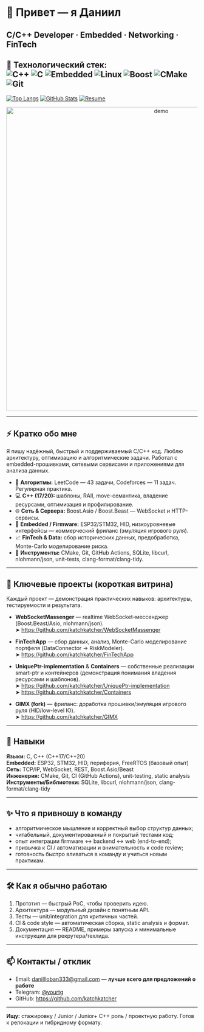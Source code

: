 # 👋 Привет — я Даниил
**C/C++ Developer · Embedded · Networking · FinTech**
---
🚀 **Технологический стек**:  
![C++](https://img.shields.io/badge/C++-00599C?logo=c%2B%2B&logoColor=white)
![C](https://img.shields.io/badge/C-A8B9CC?logo=c&logoColor=black)
![Embedded](https://img.shields.io/badge/Embedded-3DDC84?logo=arduino&logoColor=white)
![Linux](https://img.shields.io/badge/Linux-FCC624?logo=linux&logoColor=black)
![Boost](https://img.shields.io/badge/Boost-1570B5?logo=boost&logoColor=white)
![CMake](https://img.shields.io/badge/CMake-064F8C?logo=cmake&logoColor=white)
![Git](https://img.shields.io/badge/Git-F05032?logo=git&logoColor=white)
---
[![Top Langs](https://github-readme-stats.vercel.app/api/top-langs/?username=katchkatcher&layout=compact&theme=dark)](https://github.com/katchkatcher)
[![GitHub Stats](https://github-readme-stats.vercel.app/api?username=katchkatcher&show_icons=true&theme=dark)](https://github.com/katchkatcher)
[![Resume](https://img.shields.io/badge/Resume-PDF-blue)](<RESUME_URL>)
<!-- Добавь сюда статус сборки, если включишь CI: -->
<!-- [![CI](<GITHUB_ACTIONS_BADGE>)](https://github.com/katchkatcher) -->

<p align="center">
  <img src="./assets/hero-demo.gif" alt="demo" width="800" />
</p>

---

## ⚡ Кратко обо мне
Я пишу надёжный, быстрый и поддерживаемый C/C++ код. Люблю архитектуру, оптимизацию и алгоритмические задачи. Работал с embedded-прошивками, сетевыми сервисами и приложениями для анализа данных.

- 🧠 **Алгоритмы:** LeetCode — 43 задачи, Codeforces — 11 задач. Регулярная практика.  
- 💻 **C++ (17/20):** шаблоны, RAII, move-семантика, владение ресурсами, оптимизация и профилирование.  
- 🌐 **Сеть & Сервера:** Boost.Asio / Boost.Beast — WebSocket и HTTP-сервисы.  
- 🔌 **Embedded / Firmware:** ESP32/STM32, HID, низкоуровневые интерфейсы — коммерческий фриланс (эмуляция игрового руля).  
- 📈 **FinTech & Data:** сбор исторических данных, предобработка, Monte-Carlo моделирование риска.  
- 🧰 **Инструменты:** CMake, Git, GitHub Actions, SQLite, libcurl, nlohmann/json, unit-tests, clang-format/clang-tidy.

---

## 🚀 Ключевые проекты (короткая витрина)
Каждый проект — демонстрация практических навыков: архитектуры, тестируемости и результата.

- **WebSocketMassenger** — realtime WebSocket-мессенджер (Boost.Beast/Asio, nlohmann/json).  
  ➤ https://github.com/katchkatcher/WebSocketMassenger

- **FinTechApp** — сбор данных, анализ, Monte-Carlo моделирование портфеля (DataConnector → RiskModeler).  
  ➤ https://github.com/katchkatcher/FinTechApp

- **UniquePtr-implementation** & **Containers** — собственные реализации smart-ptr и контейнеров (демонстрация понимания владения ресурсами и шаблонов).  
  ➤ https://github.com/katchkatcher/UniquePtr-implementation  
  ➤ https://github.com/katchkatcher/Containers

- **GIMX (fork)** — фриланс: доработка прошивки/эмуляция игрового руля (HID/low-level IO).  
  ➤ https://github.com/katchkatcher/GIMX

---

## 🧩 Навыки
**Языки:** C, C++ (C++17/C++20)  
**Embedded:** ESP32, STM32, HID, периферия, FreeRTOS (базовый опыт)  
**Сеть:** TCP/IP, WebSocket, REST, Boost.Asio/Beast  
**Инженерия:** CMake, Git, CI (GitHub Actions), unit-testing, static analysis  
**Инструменты/Библиотеки:** SQLite, libcurl, nlohmann/json, clang-format/clang-tidy

---

## ✨ Что я привношу в команду
- алгоритмическое мышление и корректный выбор структур данных;  
- читабельный, документированный и покрытый тестами код;  
- опыт интеграции firmware ↔ backend ↔ web (end-to-end);  
- привычка к CI / автоматизации и внимательность к code review;  
- готовность быстро вливаться в команду и учиться новым практикам.

---

## 🛠 Как я обычно работаю
1. Прототип — быстрый PoC, чтобы проверить идею.  
2. Архитектура — модульный дизайн с понятным API.  
3. Тесты — unit/integration для критичных частей.  
4. CI & code style — автоматическая сборка, static analysis и формат.  
5. Документация — README, примеры запуска и минимальные инструкции для рекрутера/техлида.

---

## 📫 Контакты / отклик
- Email: [danillloban333@gmail.com](mailto:danillloban333@gmail.com) — **лучше всего для предложений о работе**  
- Telegram: [@yourtg](https://t.me/yourtg)  
- GitHub: https://github.com/katchkatcher
  
---

**Ищу:** стажировку / Junior / Junior+ C++ роль / проектную работу. Готов к релокации и гибридному формату.
